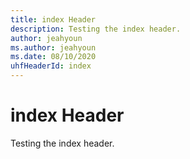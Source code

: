 ```yaml
---
title: index Header
description: Testing the index header.
author: jeahyoun
ms.author: jeahyoun
ms.date: 08/10/2020
uhfHeaderId: index
---
```


# index Header

Testing the index header.
